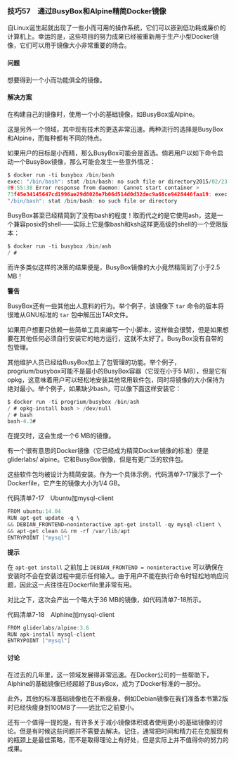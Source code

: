 ### 技巧57　通过BusyBox和Alpine精简Docker镜像

自Linux诞生起就出现了一些小而可用的操作系统，它们可以嵌到低功耗或廉价的计算机上。幸运的是，这些项目的努力成果已经被重新用于生产小型Docker镜像，它们可以用于镜像大小非常重要的场合。

#### 问题

想要得到一个小而功能俱全的镜像。

#### 解决方案

在构建自己的镜像时，使用一个小的基础镜像，如BusyBox或Alpine。

这是另外一个领域，其中现有技术的更迭非常迅速。两种流行的选择是BusyBox和Alpine，而每种都有不同的特点。

如果用户的目标是小而精，那么BusyBox可能会是首选。倘若用户以如下命令启动一个BusyBox镜像，那么可能会发生一些意外情况：

```c
$ docker run -ti busybox /bin/bash
exec: "/bin/bash": stat /bin/bash: no such file or directory2015/02/23 >
09:55:38 Error response from daemon: Cannot start container >
73f45e34145647cd1996ae29d8028e7b06d514d0d32dec9a68ce9428446faa19: exec: >
"/bin/bash": stat /bin/bash: no such file or directory
```

BusyBox甚至已经精简到了没有bash的程度！取而代之的是它使用ash，这是一个兼容posix的shell——实际上它是像bash和ksh这样更高级的shell的一个受限版本：

```c
$ docker run -ti busybox /bin/ash
/ #
```

而许多类似这样的决策的结果便是，BusyBox镜像的大小竟然精简到了小于2.5 MB！



**警告**

BusyBox还有一些其他出人意料的行为。举个例子，该镜像下 `tar` 命令的版本将很难从GNU标准的 `tar` 包中解压出TAR文件。



如果用户想要只依赖一些简单工具来编写一个小脚本，这样做会很赞，但是如果想要在其他任何必须自行安装它的地方运行，这就不太好了。BusyBox没有自带的包管理。

其他维护人员已经给BusyBox加上了包管理的功能。举个例子，progrium/busybox可能不是最小的BusyBox容器（它现在小于5 MB），但是它有opkg，这意味着用户可以轻松地安装其他常用软件包，同时将镜像的大小保持为绝对最小。举个例子，如果缺少bash，可以像下面这样安装它：

```c
$ docker run -ti progrium/busybox /bin/ash
/ # opkg-install bash > /dev/null
/ # bash
bash-4.3#
```

在提交时，这会生成一个6 MB的镜像。

有一个很有意思的Docker镜像（它已经成为精简Docker镜像的标准）便是gliderlabs/ alpine。它和BusyBox很像，但是有更广泛的软件包。

这些软件包均被设计为精简安装。作为一个具体示例，代码清单7-17展示了一个Dockerfile，它产生的镜像大小为1/4 GB。

代码清单7-17　Ubuntu加mysql-client

```c
FROM ubuntu:14.04
RUN apt-get update -q \
&& DEBIAN_FRONTEND=noninteractive apt-get install -qy mysql-client \
&& apt-get clean && rm -rf /var/lib/apt
ENTRYPOINT ["mysql"]
```



**提示**

在 `apt-get install` 之前加上 `DEBIAN_FRONTEND = noninteractive` 可以确保在安装时不会在安装过程中提示任何输入。由于用户不能在执行命令时轻松地响应问题，因此这一点往往在Dockerfile里非常有用。



对比之下，这次会产出一个略大于36 MB的镜像，如代码清单7-18所示。

代码清单7-18　Alphine加mysql-client

```c
FROM gliderlabs/alpine:3.6
RUN apk-install mysql-client
ENTRYPOINT ["mysql"]
```

#### 讨论

在过去的几年里，这一领域发展得非常迅速。在Docker公司的一些帮助下，Alphine的基础镜像已经超越了BusyBox，成为了Docker标准的一部分。

此外，其他的标准基础镜像也在不断瘦身。例如Debian镜像在我们准备本书第2版时已经快瘦身到100MB了——远比它之前要小。

还有一个值得一提的是，有许多关于减小镜像体积或者使用更小的基础镜像的讨论。但是有时候这些问题并不需要去解决。记住，通常把时间和精力花在克服现有的瓶颈上是最佳策略，而不是取得理论上有好处，但是实际上并不值得你的努力的成果。

